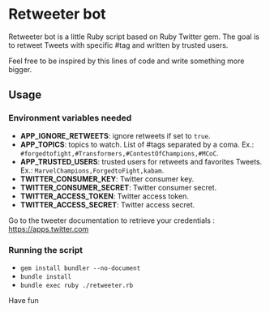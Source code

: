 # Retweeter bot

Retweeter bot is a little Ruby script based on Ruby Twitter gem.
The goal is to retweet Tweets with specific #tag and written by trusted users.

Feel free to be inspired by this lines of code and write something more bigger.

## Usage

### Environment variables needed

 * **APP_IGNORE_RETWEETS**: ignore retweets if set to `true`.
 * **APP_TOPICS**: topics to watch. List of #tags separated by a coma. Ex.: `#forgedtofight,#Transformers,#ContestOfChampions,#MCoC`.
 * **APP_TRUSTED_USERS**: trusted users for retweets and favorites Tweets. Ex.: `MarvelChampions,ForgedtoFight,kabam`.
 * **TWITTER_CONSUMER_KEY**: Twitter consumer key.
 * **TWITTER_CONSUMER_SECRET**: Twitter consumer secret.
 * **TWITTER_ACCESS_TOKEN**: Twitter access token.
 * **TWITTER_ACCESS_SECRET**: Twitter access secret.

 Go to the tweeter documentation to retrieve your credentials : https://apps.twitter.com

### Running the script

 * `gem install bundler --no-document`
 * `bundle install`
 * `bundle exec ruby ./retweeter.rb`

 Have fun